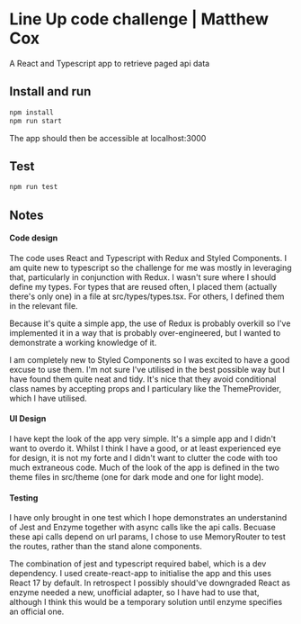 # Line Up code challenge | Matthew Cox

A React and Typescript app to retrieve paged api data

## Install and run

```bash
npm install
npm run start
```

The app should then be accessible at localhost:3000

## Test

```bash
npm run test
```

## Notes

#### Code design

The code uses React and Typescript with Redux and Styled Components.
I am quite new to typescript so the challenge for me was mostly in leveraging that, particularly in conjunction with Redux. I wasn't sure where I should define my types. For types that are reused often, I placed them (actually there's only one) in a file at src/types/types.tsx. For others, I defined them in the relevant file.

Because it's quite a simple app, the use of Redux is probably overkill so I've implemented it in a way that is probably over-engineered, but I wanted to demonstrate a working knowledge of it.

I am completely new to Styled Components so I was excited to have a good excuse to use them. I'm not sure I've utilised in the best possible way but I have found them quite neat and tidy. It's nice that they avoid conditional class names by accepting props and I particulary like the ThemeProvider, which I have utilised.

#### UI Design

I have kept the look of the app very simple. It's a simple app and I didn't want to overdo it. Whilst I think I have a good, or at least experienced eye for design, it is not my forte and I didn't want to clutter the code with too much extraneous code. Much of the look of the app is defined in the two theme files in src/theme (one for dark mode and one for light mode).

#### Testing

I have only brought in one test which I hope demonstrates an understanind of Jest and Enzyme together with async calls like the api calls. Becuase these api calls depend on url params, I chose to use MemoryRouter to test the routes, rather than the stand alone components.

The combination of jest and typescript required babel, which is a dev dependency. I used create-react-app to initialise the app and this uses React 17 by default. In retrospect I possibly should've downgraded React as enzyme needed a new, unofficial adapter, so I have had to use that, although I think this would be a temporary solution until enzyme specifies an official one.
